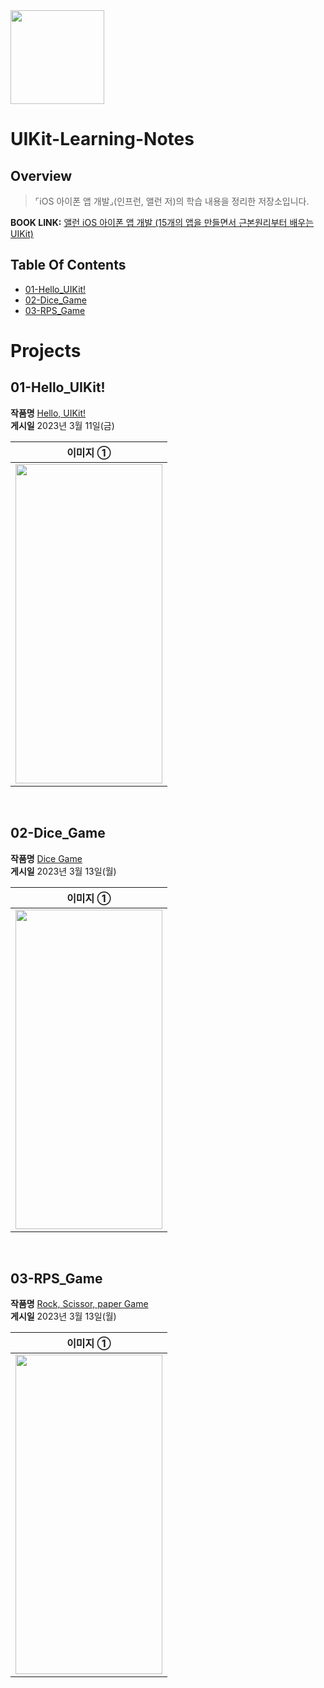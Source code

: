 <img src="https://user-images.githubusercontent.com/21079970/224588704-8340a864-0560-4f13-8586-eac4937dcfe5.png" align="center" width="150" height="150">

# UIKit-Learning-Notes
## Overview
> ⌜iOS 아이폰 앱 개발⌟(인프런, 앨런 저)의 학습 내용을 정리한 저장소입니다.

**BOOK LINK:** [앨런 iOS 아이폰 앱 개발 (15개의 앱을 만들면서 근본원리부터 배우는 UIKit)](https://www.inflearn.com/course/ios-uikit-15apps/dashboard)

## Table Of Contents
* [01-Hello_UIKit!](#01-Hello_UIKit!)
* [02-Dice_Game](#02-Dice_Game)
* [03-RPS_Game](#03-RPS_Game)

# Projects
## 01-Hello_UIKit!

**작품명** [Hello, UIKit!](01-HelloUIKit) <br>
**게시일**  2023년 3월 11일(금) <br>

| 이미지 ① |
| :--: |
| <img src="https://user-images.githubusercontent.com/21079970/224589229-6781493b-57b4-4d75-82f9-f0f90d1027fd.gif" align="center" width="235" height="511"> |

<br>

## 02-Dice_Game

**작품명** [Dice Game](02-DiceGame) <br>
**게시일**  2023년 3월 13일(월) <br>

| 이미지 ① |
| :--: |
| <img src="" align="center" width="235" height="511"> |

<br>

## 03-RPS_Game

**작품명** [Rock, Scissor, paper Game](03-RPSGame) <br>
**게시일**  2023년 3월 13일(월) <br>

| 이미지 ① |
| :--: |
| <img src="" align="center" width="235" height="511"> |

<br>
